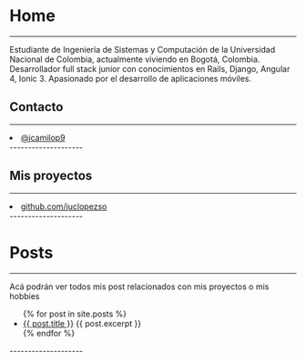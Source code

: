 # Home
--------------------
Estudiante de Ingeniería de Sistemas y Computación de la Universidad Nacional de Colombia, actualmente viviendo en Bogotá, Colombia. 
Desarrollador full stack junior con conocimientos en Rails, Django, Angular 4, Ionic 3.
Apasionado por el desarrollo de aplicaciones móviles.

## Contacto
--------------------
<li><a href="#">@jcamilop9</a></li>
--------------------

## Mis proyectos
--------------------
<li><a href="#">github.com/juclopezso</a></li>
--------------------

# Posts
--------------------

Acá podrán ver todos mis post relacionados con mis proyectos o mis hobbies

<ul>
  {% for post in site.posts %}
    <li>
      <a href="{{ post.url }}">{{ post.title }}</a>
      {{ post.excerpt }}
    </li>
  {% endfor %}
</ul>
--------------------

